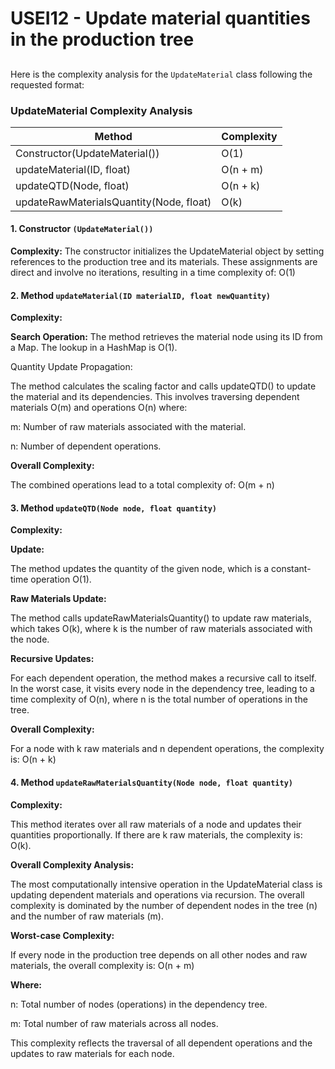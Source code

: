 # USEI12 - Update material quantities in the production tree


##

Here is the complexity analysis for the `UpdateMaterial` class following the requested format:

### **UpdateMaterial Complexity Analysis**

| Method                                  | Complexity |
|-----------------------------------------|------------|
| Constructor(UpdateMaterial())           | O(1)       |
| updateMaterial(ID, float)               | O(n + m)   |
| updateQTD(Node, float)                  | O(n + k)   |
| updateRawMaterialsQuantity(Node, float) | O(k)       |

#### 1. **Constructor `(UpdateMaterial())`**

**Complexity:**
The constructor initializes the UpdateMaterial object by setting references to the production tree and its materials. These assignments are direct and involve no iterations, resulting in a time complexity of: O(1)

#### 2. **Method `updateMaterial(ID materialID, float newQuantity)`**

**Complexity:**

**Search Operation:**
The method retrieves the material node using its ID from a Map. The lookup in a HashMap is O(1).

Quantity Update Propagation:

The method calculates the scaling factor and calls updateQTD() to update the material and its dependencies. This involves traversing dependent materials O(m) and operations O(n) where:

m: Number of raw materials associated with the material.

n: Number of dependent operations.

**Overall Complexity:**

The combined operations lead to a total complexity of: O(m + n)

#### 3. **Method `updateQTD(Node node, float quantity)`**

**Complexity:**

**Update:**

The method updates the quantity of the given node, which is a constant-time operation O(1).

**Raw Materials Update:**

The method calls updateRawMaterialsQuantity() to update raw materials, which takes O(k), where k is the number of raw materials associated with the node.

**Recursive Updates:**

For each dependent operation, the method makes a recursive call to itself. In the worst case, it visits every node in the dependency tree, leading to a time complexity of O(n), where n is the total number of operations in the tree.

**Overall Complexity:**

For a node with k raw materials and n dependent operations, the complexity is: O(n + k)

#### 4. **Method `updateRawMaterialsQuantity(Node node, float quantity)`**

**Complexity:**

This method iterates over all raw materials of a node and updates their quantities proportionally. If there are k raw materials, the complexity is: O(k).

**Overall Complexity Analysis:**

The most computationally intensive operation in the UpdateMaterial class is updating dependent materials and operations via recursion. The overall complexity is dominated by the number of dependent nodes in the tree (n) and the number of raw materials (m).

**Worst-case Complexity:**

If every node in the production tree depends on all other nodes and raw materials, the overall complexity is: O(n + m)

**Where:**

n: Total number of nodes (operations) in the dependency tree.

m: Total number of raw materials across all nodes.

This complexity reflects the traversal of all dependent operations and the updates to raw materials for each node.